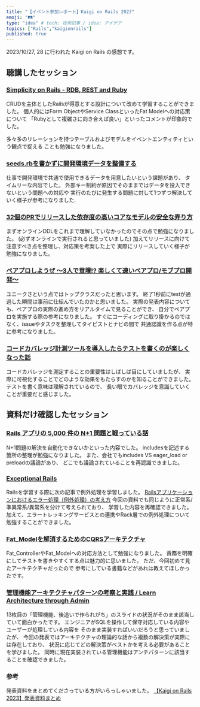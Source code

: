 ```yaml
---
title: "【イベント参加レポート】Kaigi on Rails 2023"
emoji: "🛤️"
type: "idea" # tech: 技術記事 / idea: アイデア
topics: ["Rails","kaigionrails"]
published: true
---
```


2023/10/27, 28 に行われた Kaigi on Rails の感想です。

## 聴講したセッション

### [Simplicity on Rails - RDB, REST and Ruby](https://speakerdeck.com/moro/simplicity-on-rails-rdb-rest-and-ruby)

CRUDを主体としたRailsが得意とする設計について改めて学習することができました。
個人的にはForm ObjectやService ClassといったFat Modelへの対応策について
「Rubyとして複雑さに向き合えば良い」といったコメントが印象的でした。

多々多のリレーションを持つテーブルおよびモデルをイベントエンティティという観点で捉える
ことも勉強になりました。

### [seeds.rbを書かずに開発環境データを整備する](https://speakerdeck.com/gogutan/seeds-dot-rbwoshu-kazunikai-fa-huan-jing-detawozheng-bei-suru)

仕事で開発環境で共通で使用できるデータを用意したいという課題があり、
タイムリーな内容でした。
外部キー制約が原因でそのままではデータを投入できないという問題への対応や
実行のたびに発生する問題に対して1つずつ解決していく様子が参考になりました.

### [32個のPRでリリースした依存度の高いコアなモデルの安全な弄り方](https://speakerdeck.com/shoheimitani/32ge-noprderirisusitayi-cun-du-nogao-ikoanamoderunoan-quan-nanong-rifang)

まずオンラインDDLをこれまで理解していなかったのでその点で勉強になりました。
(必ずオンラインで実行されると思っていました)
加えてリリースに向けて注意すべき点を整理し、対応策を考案した上で
実際にリリースしていく様子が勉強になりました。

### [ペアプロしようぜ 〜3人で登壇!? 楽しくて速いペアプロ/モブプロ開発〜](https://speakerdeck.com/masuyama13/pair-mob-programming-kaigi-on-rails-2023)

ユニークさという点ではトップクラスだったと思います。
終了1秒前にtestが通過した瞬間は事前に仕組んでいたのかと思いました。
実際の発表内容についても、ペアプロの実際の進め方をリアルタイムで見ることができ、
自分でペアプロを実施する際の参考になりました。
すぐにコーディングに取り掛かるのではなく、issueやタスクを整理してタイピストとナビの間で
共通認識を作る点が特に参考になりました。

### [コードカバレッジ計測ツールを導入したらテストを書くのが楽しくなった話](https://speakerdeck.com/duckfalcon/kodokabaretuziji-ce-turuwodao-ru-sitaratesutowoshu-kunogale-sikunatutahua)

コードカバレッジを測定することの重要性はしばしば目にしていましたが、
実際に可視化することでどのような効果をもたらすのかを知ることができました。
テストを書く意味は理解されているので、
長い眼でカバレッジを意識していくことが重要だと感じました。

## 資料だけ確認したセッション

### [Rails アプリの 5,000 件の N+1 問題と戦っている話](https://speakerdeck.com/makicamel/bulletmarkrepairer-auto-corrector-for-n-plus-1-queries)

N+1問題の解決を自動化できないかといった内容でした。
includesを記述する箇所の整理が勉強になりました。
また、会社でもincludes VS eager_load or preloadの議論があり、
どこでも議論されていることを再認識できました。

### [Exceptional Rails](https://speakerdeck.com/willnet/exceptional-rails)

Railsを学習する際に次の記事で例外処理を学習しました。
[Railsアプリケーションにおけるエラー処理（例外処理）の考え方](https://qiita.com/jnchito/items/3ef95ea144ed15df3637)
今回の資料でも同じように正常系/準異常系/異常系を分けて考えられており、
学習した内容を再確認できました。
加えて、エラートレッキングサービスとの連携やRack層での例外処理について
勉強することができました。

### [Fat_Modelを解消するためのCQRSアーキテクチャ](https://speakerdeck.com/krpk1900/fat-modelwojie-xiao-surutamenocqrsakitekutiya)

Fat_ControllerやFat_Modelへの対応方法として勉強になりました。
責務を明確にしてテストを書きやすくする点は魅力的に思いました。
ただ、今回初めて見たアーキテクチャだったので
参考にしている書籍などがあれは教えてほしかったです。

### [管理機能アーキテクチャパターンの考察と実践 / Learn Architecture through Admin](https://speakerdeck.com/ohbarye/learn-architecture-through-admin)

13枚目の「管理機能、後追いで作られがち」のスライドの状況がそのまま該当していて面白かったです。
エンジニアがSQLを操作して保守対応している内容やユーザーが処理している内容を
そのまま実装すればいいだろうと思っていましたが、
今回の発表ではアーキテクチャの理論的な話から複数の解決策が実際には存在しており、
状況に応じてどの解決策がベストかを考える必要があることを学びました。
同時に現在実装されている管理機能はアンチパターンに該当することを確認できました。

### 参考

発表資料をまとめてくださっている方がいらっしゃいました。
[【Kaigi on Rails 2023】発表資料まとめ](https://qiita.com/Hassan/items/9cc836dd5bfb1aaaabac)
